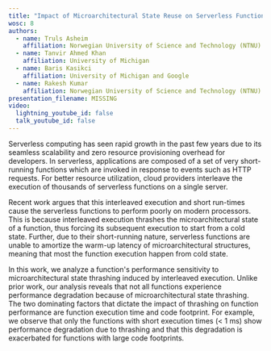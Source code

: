```yaml
---
title: "Impact of Microarchitectural State Reuse on Serverless Functions"
wosc: 8
authors:
  - name: Truls Asheim
    affiliation: Norwegian University of Science and Technology (NTNU)
  - name: Tanvir Ahmed Khan
    affiliation: University of Michigan
  - name: Baris Kasikci
    affiliation: University of Michigan and Google
  - name: Rakesh Kumar
    affiliation: Norwegian University of Science and Technology (NTNU)
presentation_filename: MISSING
video:
  lightning_youtube_id: false
  talk_youtube_id: false
---
```


Serverless computing has seen rapid growth in the past few years due to its seamless scalability and zero resource provisioning overhead for developers. In serverless, applications are composed of a set of very short-running functions which are invoked in response to events such as HTTP requests. For better resource utilization, cloud providers interleave the execution of thousands of serverless functions on a single server.

Recent work argues that this interleaved execution and short run-times cause the serverless functions to perform poorly on modern processors. This is because interleaved execution thrashes the microarchitectural state of a function, thus forcing its subsequent execution to start from a cold state. Further, due to their short-running nature, serverless functions are unable to amortize the warm-up latency of microarchitectural structures, meaning that most the function execution happen from cold state.

In this work, we analyze a function's performance sensitivity to microarchitectural state thrashing induced by interleaved execution. Unlike prior work, our analysis reveals that not all functions experience performance degradation because of microarchitectural state thrashing. The two dominating factors that dictate the impact of thrashing on function performance are function execution time and code footprint. For example, we observe that only the functions with short execution times (< 1 ms) show performance degradation due to thrashing and that this degradation is exacerbated for functions with large code footprints.
